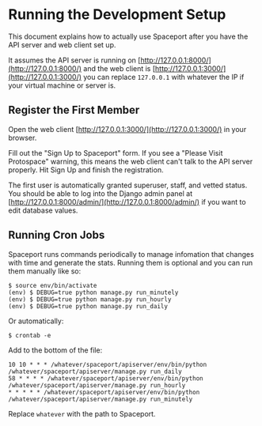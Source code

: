 # Running the Development Setup

This document explains how to actually use Spaceport after you have the API
server and web client set up.

It assumes the API server is running on [http://127.0.0.1:8000/](http://127.0.0.1:8000/) and the web
client is [http://127.0.0.1:3000/](http://127.0.0.1:3000/) you can replace `127.0.0.1` with whatever the
IP if your virtual machine or server is.

## Register the First Member

Open the web client [http://127.0.0.1:3000/](http://127.0.0.1:3000/) in your browser.

Fill out the "Sign Up to Spaceport" form. If you see a "Please Visit Protospace"
warning, this means the web client can't talk to the API server properly. Hit
Sign Up and finish the registration.

The first user is automatically granted superuser, staff, and vetted status. You should
be able to log into the Django admin panel at
[http://127.0.0.1:8000/admin/](http://127.0.0.1:8000/admin/) if you want to edit database values.

## Running Cron Jobs

Spaceport runs commands periodically to manage infomation that changes with
time and generate the stats. Running them is optional and you can run them
manually like so:

```
$ source env/bin/activate
(env) $ DEBUG=true python manage.py run_minutely
(env) $ DEBUG=true python manage.py run_hourly
(env) $ DEBUG=true python manage.py run_daily
```

Or automatically:

```
$ crontab -e
```

Add to the bottom of the file:

```
10 10 * * * /whatever/spaceport/apiserver/env/bin/python /whatever/spaceport/apiserver/manage.py run_daily
58 * * * * /whatever/spaceport/apiserver/env/bin/python /whatever/spaceport/apiserver/manage.py run_hourly
* * * * * /whatever/spaceport/apiserver/env/bin/python /whatever/spaceport/apiserver/manage.py run_minutely
```

Replace `whatever` with the path to Spaceport.
